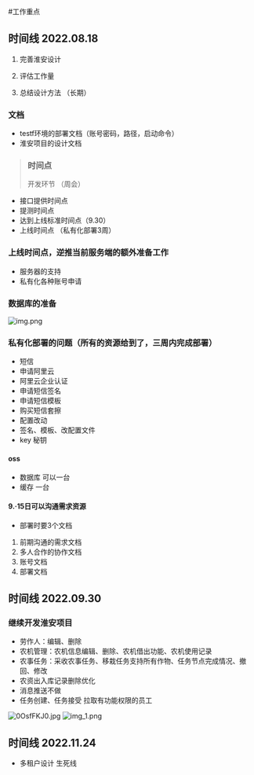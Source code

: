 #工作重点

## 时间线  2022.08.18
1. 完善淮安设计

2. 评估工作量

3. 总结设计方法 （长期）

### 文档
- testf环境的部署文档（账号密码，路径，启动命令）
- 淮安项目的设计文档
 
>### 时间点
>开发环节 （周会）
- 接口提供时间点
- 提测时间点
- 达到上线标准时间点（9.30）
- 上线时间点 （私有化部署3周）
 
### 上线时间点，逆推当前服务端的额外准备工作
- 服务器的支持
- 私有化各种账号申请

### 数据库的准备
![img.png](img.png)
### 私有化部署的问题（所有的资源给到了，三周内完成部署）
- 短信
- 申请阿里云
- 阿里云企业认证
- 申请短信签名
- 申请短信模板
- 购买短信套擦
- 配置改动
- 签名、模板、改配置文件
- key 秘钥

#### oss

- 数据库 可以一台
- 缓存 一台

#### 9.·15日可以沟通需求资源
- 部署时要3个文档
1. 前期沟通的需求文档
2. 多人合作的协作文档
3. 账号文档
4. 部署文档



## 时间线  2022.09.30
### 继续开发淮安项目
- 劳作人：编辑、删除
- 农机管理：农机信息编辑、删除、农机借出功能、农机使用记录
- 农事任务：采收农事任务、移栽任务支持所有作物、任务节点完成情况、撤回、修改
- 农资出入库记录删除优化
- 消息推送不做
- 任务创建、任务接受 拉取有功能权限的员工

![0OsfFKJ0.jpg](..%2F..%2F..%2F..%2Fphoto%2F0OsfFKJ0.jpg)
![img_1.png](img_1.png)

## 时间线  2022.11.24
- 多租户设计 生死线
 

